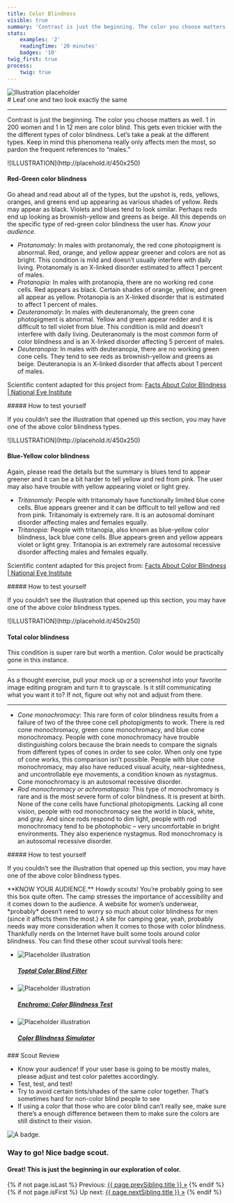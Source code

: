 ```yaml
---
title: Color Blindness
visible: true
summary: 'Contrast is just the beginning. The color you choose matters as well. 1 in 200 women and 1 in 12 men are color blind. This gets even trickier with the the different types of color blindness. Let’s take a peak at the different types. Keep in mind this phenomena really only affects men the most, so pardon the frequent references to “males.”'
stats:
    examples: '2'
    readingTime: '20 minutes'
    badges: '10'
twig_first: true
process:
    twig: true
---
```

<section>
    <img src="/user/pages/02.vision/sight-hero-placeholder.png" alt="Illustration placeholder" />
</section>

<section>
<div class="container--content" markdown="1">
# Leaf one and two look exactly the same

---

Contrast is just the beginning. The color you choose matters as well. 1 in 200 women and 1 in 12 men are color blind. This gets even trickier with the the different types of color blindness. Let’s take a peak at the different types. Keep in mind this phenomena really only affects men the most, so pardon the frequent references to “males.”
</div>
</section>

<section>
<div class="container--content" markdown="1">

<div class="mt--90" markdown="1">
![ILLUSTRATION](http://placehold.it/450x250)
</div>

#### Red-Green color blindness

Go ahead and read about all of the types, but the upshot is, reds, yellows, oranges, and greens end up appearing as various shades of yellow. Reds may appear as black. Violets and blues tend to look similar. Perhaps reds end up looking as brownish-yellow and greens as beige. All this depends on the specific type of red-green color blindness the user has. *Know your audience.*

* *Protanomaly*: In males with protanomaly, the red cone photopigment is abnormal. Red, orange, and yellow appear greener and colors are not as bright. This condition is mild and doesn’t usually interfere with daily living. Protanomaly is an X-linked disorder estimated to affect 1 percent of males.
* *Protanopia*: In males with protanopia, there are no working red cone cells. Red appears as black. Certain shades of orange, yellow, and green all appear as yellow. Protanopia is an X-linked disorder that is estimated to affect 1 percent of males.
* *Deuteranomaly*: In males with deuteranomaly, the green cone photopigment is abnormal. Yellow and green appear redder and it is difficult to tell violet from blue. This condition is mild and doesn’t interfere with daily living. Deuteranomaly is the most common form of color blindness and is an X-linked disorder affecting 5 percent of males.
* *Deuteranopia*: In males with deuteranopia, there are no working green cone cells. They tend to see reds as brownish-yellow and greens as beige. Deuteranopia is an X-linked disorder that affects about 1 percent of males.

Scientific content adapted for this project from: [Facts About Color Blindness | National Eye Institute](https://nei.nih.gov/health/color_blindness/facts_about)
</div>
</section>

<section>
<div class="container--content section--marg">
<div class="box purple stripe" markdown="1">
##### How to test yourself

If you couldn’t see the illustration that opened up this section, you may have one of the above color blindness types.
</div>
</div>
</section>

<section>
<div class="container--content" markdown="1">

<div class="mt--90" markdown="1">
![ILLUSTRATION](http://placehold.it/450x250)
</div>

#### Blue-Yellow color blindness

Again, please read the details but the summary is blues tend to appear greener and it can be a bit harder to tell yellow and red from pink. The user may also have trouble with yellow appearing violet or light grey.

* *Tritanomaly*: People with tritanomaly have functionally limited blue cone cells. Blue appears greener and it can be difficult to tell yellow and red from pink. Tritanomaly is extremely rare. It is an autosomal dominant disorder affecting males and females equally.
* *Tritanopia:* People with tritanopia, also known as blue-yellow color blindness, lack blue cone cells. Blue appears green and yellow appears violet or light grey. Tritanopia is an extremely rare autosomal recessive disorder affecting males and females equally.

Scientific content adapted for this project from: [Facts About Color Blindness | National Eye Institute](https://nei.nih.gov/health/color_blindness/facts_about)
</div>
</section>

<section>
<div class="container--content section--marg">
<div class="box purple stripe" markdown="1">
##### How to test yourself

If you couldn’t see the illustration that opened up this section, you may have one of the above color blindness types.
</div>
</div>
</section>

<section>
<div class="container--content" markdown="1">

<div class="mt--90" markdown="1">
![ILLUSTRATION](http://placehold.it/450x250)
</div>

#### Total color blindness

This condition is super rare but worth a mention. Color would be practically gone in this instance.

---

As a thought exercise, pull your mock up or a screenshot into your favorite image editing program and turn it to grayscale. Is it still communicating what you want it to? If not, figure out why not and adjust from there.

---

* *Cone monochromacy*: This rare form of color blindness results from a failure of two of the three cone cell photopigments to work. There is red cone monochromacy, green cone monochromacy, and blue cone monochromacy. People with cone monochromacy have trouble distinguishing colors because the brain needs to compare the signals from different types of cones in order to see color. When only one type of cone works, this comparison isn’t possible. People with blue cone monochromacy, may also have reduced visual acuity, near-sightedness, and uncontrollable eye movements, a condition known as nystagmus. Cone monochromacy is an autosomal recessive disorder.
* *Rod monochromacy or achromatopsia*: This type of monochromacy is rare and is the most severe form of color blindness. It is present at birth. None of the cone cells have functional photopigments. Lacking all cone vision, people with rod monochromacy see the world in black, white, and gray. And since rods respond to dim light, people with rod monochromacy tend to be photophobic – very uncomfortable in bright environments. They also experience nystagmus. Rod monochromacy is an autosomal recessive disorder.

</div>
</section>

<section>
<div class="container--content section--marg">
<div class="box purple stripe" markdown="1">
##### How to test yourself

If you couldn’t see the illustration that opened up this section, you may have one of the above color blindness types.
</div>
</div>
</section>

<section>
<div class="container--content section--marg">
<div class="box purple stripe" markdown="1">
**KNOW YOUR AUDIENCE.** Howdy scouts! You’re probably going to see this box quite often. The camp stresses the importance of accessibility and it comes down to the audience. A website for women’s underwear, *probably* doesn’t need to worry so much about color blindness for men (since it affects them the most.) A site for camping gear, yeah, probably needs way more consideration when it comes to those with color blindness.
</div>
</div>
</section>

<section>
<div class="container--content" markdown="1">
Thankfully nerds on the Internet have built some tools around color blindness. You can find these other scout survival tools here:
</div>
</section>

<section>
<div class="container" markdown="1">
<ul class="flex-grid--gutters flex-wrap">
    <li class="col--width__four link--list-item">
        <img class="img--illustration" alt="Placeholder illustration" src="http://placehold.it/348x155">
        <div class="link--list-item__content">
            <h5><a href="https://www.toptal.com/designers/colorfilter/" target="_blank">Toptal Color Blind Filter</a></h5>
        </div>
    </li>
    <li class="col--width__four link--list-item">
        <img class="img--illustration" alt="Placeholder illustration" src="http://placehold.it/348x155">
        <div class="link--list-item__content">
            <h5><a href="http://enchroma.com/test/instructions/" target="_blank">Enchroma: Color Blindness Test</a></h5>
        </div>
    </li>
    <li class="col--width__four link--list-item">
        <img class="img--illustration" alt="Placeholder illustration" src="http://placehold.it/348x155">
        <div class="link--list-item__content">
            <h5><a href="http://www.color-blindness.com/coblis-color-blindness-simulator/" target="_blank">Color Blindness Simulator</a></h5>
        </div>
    </li>
<ul>
</div>
</section>


<section>
<div class="container--content" markdown="1">
### Scout Review

* Know your audience! If your user base is going to be mostly males, please adjust and test color palettes accordingly.
* Test, test, and test!
* Try to avoid certain tints/shades of the same color together. That’s sometimes hard for non-color blind people to see
* If using a color that those who are color blind can’t really see, make sure there’s a enough difference between them to make sure the colors are still distinct to their vision.
</div>
</section>

<section class="section--badge-cta section--badge-cta__yellow mt--60">
    <div class="container">
        <div class="flex-grid--gutters">
            <div class="col--width__three">
                <div class="badge--box">
                    <img class="img--badge badge--dispatch" alt="A badge." src="/user/pages/01.home/badge-star-holder.png" data-section="vision" data-badge="colorBlindness">
                </div>
            </div>
            <div class="col--width__nine">
                <h3>Way to go! Nice badge scout.</h3>
                <h4>Great! This is just the beginning in our exploration of color.</h4>
                {% if not page.isLast %}
                    <span>Previous: </span><a href="{{ page.prevSibling.url }}">{{ page.prevSibling.title }} &raquo;</a>
                {% endif %}
                {% if not page.isFirst %}
                    <span>Up next: </span><a href="{{ page.nextSibling.url }}">{{ page.nextSibling.title }} &raquo;</a>
                {% endif %}
            </div>
        </div>
    </div>
</section>
